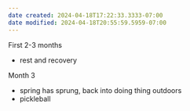 ```yaml
---
date created: 2024-04-18T17:22:33.3333-07:00
date modified: 2024-04-18T20:55:59.5959-07:00
---
```


First 2-3 months

- rest and recovery

Month 3

- spring has sprung, back into doing thing outdoors
- pickleball